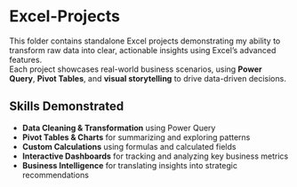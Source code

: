 # Excel-Projects
This folder contains standalone Excel projects demonstrating my ability to transform raw data into clear, actionable insights using Excel’s advanced features.  
Each project showcases real-world business scenarios, using **Power Query**, **Pivot Tables**, and **visual storytelling** to drive data-driven decisions.

## Skills Demonstrated
- **Data Cleaning & Transformation** using Power Query  
- **Pivot Tables & Charts** for summarizing and exploring patterns  
- **Custom Calculations** using formulas and calculated fields  
- **Interactive Dashboards** for tracking and analyzing key business metrics  
- **Business Intelligence** for translating insights into strategic recommendations  
